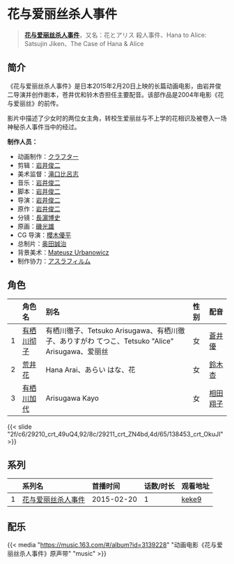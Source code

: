 # 花与爱丽丝杀人事件


> <u>**[花与爱丽丝杀人事件](https://bgm.tv/subject/115732)**</u>，又名：花とアリス 殺人事件、Hana to Alice: Satsujin Jiken、The Case of Hana &amp; Alice

## 简介

《花与爱丽丝杀人事件》是日本2015年2月20日上映的长篇动画电影，由岩井俊二导演并创作剧本，苍井优和铃木杏担任主要配音。该部作品是2004年电影《花与爱丽丝》的前传。

影片中描述了少女时的两位女主角，转校生爱丽丝与不上学的花相识及被卷入一场神秘杀人事件当中的经过。 

**制作人员：**
- 动画制作：[クラフター](https://bgm.tv/person/17664)
- 剪辑：[岩井俊二](https://bgm.tv/person/15860)
- 美术监督：[滝口比呂志](https://bgm.tv/person/9775)
- 音乐：[岩井俊二](https://bgm.tv/person/15860)
- 脚本：[岩井俊二](https://bgm.tv/person/15860)
- 导演：[岩井俊二](https://bgm.tv/person/15860)
- 原作：[岩井俊二](https://bgm.tv/person/15860)
- 分镜：[長濵博史](https://bgm.tv/person/729)
- 原画：[磯光雄](https://bgm.tv/person/3147)
- CG 导演：[櫻木優平](https://bgm.tv/person/20224)
- 总制片：[奥田誠治](https://bgm.tv/person/19591)
- 背景美术：[Mateusz Urbanowicz](https://bgm.tv/person/58044)
- 制作协力：[アスラフィルム](https://bgm.tv/person/60191)

## 角色

|     |   角色名   |   别名  | 性别 |  配音  |
|:--- |:------  |:----      |:---  |:--   |
| 1 | [有栖川彻子](https://bgm.tv/character/29210) | 有栖川徹子、Tetsuko Arisugawa、有栖川徹子、ありすがわ てつこ、Tetsuko &quot;Alice&quot; Arisugawa、爱丽丝 | 女 | [蒼井優](https://bgm.tv/person/13102) |
| 2 | [荒井花](https://bgm.tv/character/29211) | Hana Arai、あらい はな、花 | 女 | [鈴木杏](https://bgm.tv/person/4553) |
| 3 | [有栖川加代](https://bgm.tv/character/138453) | Arisugawa Kayo | 女 | [相田翔子](https://bgm.tv/person/57204) |

{{< slide "2f/c6/29210_crt_49uQ4,92/8c/29211_crt_ZN4bd,4d/65/138453_crt_OkuJI" >}}

## 系列

|     | 系列名       | 首播时间       | 话数/时长 | 观看地址                                                     |
| :-- | :-------- | :--------- | :---- | :------------------------------------------------------- |
| 1   |[花与爱丽丝杀人事件](https://bgm.tv/subject/115732)| 2015-02-20 | 1     | [keke9](https://www.keke9.app/play/179143-4-203010.html) |


## 配乐

{{< media "https://music.163.com/#/album?id=3139228"
"动画电影《花与爱丽丝杀人事件》原声带"
"music" >}}
